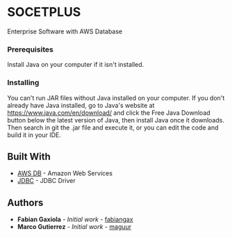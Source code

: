 # SOCETPLUS
Enterprise Software with AWS Database

### Prerequisites

Install Java on your computer if it isn't installed.

### Installing

You can't run JAR files without Java installed on your computer. If you don't already have Java installed, go to Java's website at https://www.java.com/en/download/ and click the Free Java Download button below the latest version of Java, then install Java once it downloads.
Then search in git the .jar file and execute it, or you can edit the code and build it in your IDE.


## Built With

* [AWS DB](https://aws.amazon.com/es/?nc2=h_lg) - Amazon Web Services
* [JDBC](https://docs.microsoft.com/en-us/sql/connect/jdbc/microsoft-jdbc-driver-for-sql-server?view=sql-server-2017) - JDBC Driver
## Authors

* **Fabian Gaxiola** - *Initial work* - [fabiangax](https://github.com/fabiangax)
* **Marco Gutierrez** - *Initial work* - [maguur](https://github.com/maguur)

